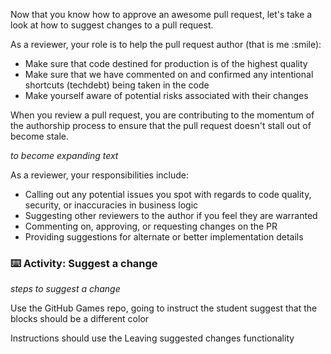 Now that you know how to approve an awesome pull request, let's take a look at how to suggest changes to a pull request. 

As a reviewer, your role is to help the pull request author (that is me :smile):

- Make sure that code destined for production is of the highest quality
- Make sure that we have commented on and confirmed any intentional shortcuts (techdebt) being taken in the code
- Make yourself aware of potential risks associated with their changes

When you review a pull request, you are contributing to the momentum of the authorship process to ensure that the pull request doesn't stall out of become stale.

_to become expanding text_

As a reviewer, your responsibilities include:

- Calling out any potential issues you spot with regards to code quality, security, or inaccuracies in business logic
- Suggesting other reviewers to the author if you feel they are warranted
- Commenting on, approving, or requesting changes on the PR
- Providing suggestions for alternate or better implementation details

### :keyboard: Activity: Suggest a change 

_steps to suggest a change_

Use the GitHub Games repo, going to instruct the student suggest that the blocks should be a different color

Instructions should use the Leaving suggested changes functionality